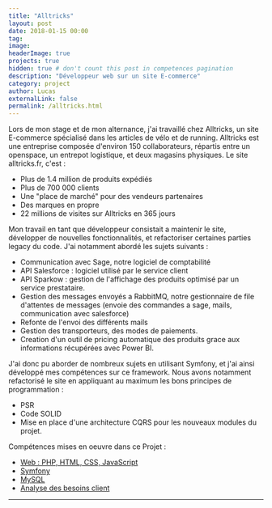 ```yaml
---
title: "Alltricks"
layout: post
date: 2018-01-15 00:00
tag:
image:
headerImage: true
projects: true
hidden: true # don't count this post in competences pagination
description: "Développeur web sur un site E-commerce"
category: project
author: Lucas
externalLink: false
permalink: /alltricks.html
---
```


Lors de mon stage et de mon alternance, j'ai travaillé chez Alltricks, un site E-commerce spécialisé
dans les articles de vélo et de running.
Alltricks est une entreprise composée d'environ 150 collaborateurs, répartis entre un openspace,
un entrepot logistique, et deux magasins physiques.
Le site alltricks.fr, c'est :
- Plus de 1.4 million de produits expédiés
- Plus de 700 000 clients
- Une "place de marché" pour des vendeurs partenaires
- Des marques en propre
- 22 millions de visites sur Alltricks en 365 jours

Mon travail en tant que développeur consistait a maintenir le site, développer de nouvelles fonctionnalités, et refactoriser certaines parties legacy du code.
J'ai notamment abordé les sujets suivants :
- Communication avec Sage, notre logiciel de comptabilité
- API Salesforce : logiciel utilisé par le service client
- API Sparkow : gestion de l'affichage des produits optimisé par un service prestataire.
- Gestion des messages envoyés a RabbitMQ, notre gestionnaire de file d'attentes de messages (envoie des commandes a sage, mails, communication avec salesforce)
- Refonte de l'envoi des différents mails
- Gestion des transporteurs, des modes de paiements.
- Creation d'un outil de pricing automatique des produits grace aux informations récupérées
avec Power BI.

J'ai donc pu aborder de nombreux sujets en utilisant Symfony, et j'ai ainsi développé mes compétences sur ce framework. Nous avons notamment refactorisé le site en appliquant au maximum les bons principes de programmation :
- PSR
- Code SOLID
- Mise en place d'une architecture CQRS pour les nouveaux modules du projet.

Compétences mises en oeuvre dans ce Projet :

- [Web : PHP, HTML, CSS, JavaScript]({{site.url}}/myportfolio/devweb)
- [Symfony]({{site.url}}/myportfolio/symfony)
- [MySQL]({{site.url}}/myportfolio/mysql)
- [Analyse des besoins client]({{site.url}}/myportfolio/analyse-besoin)



---
